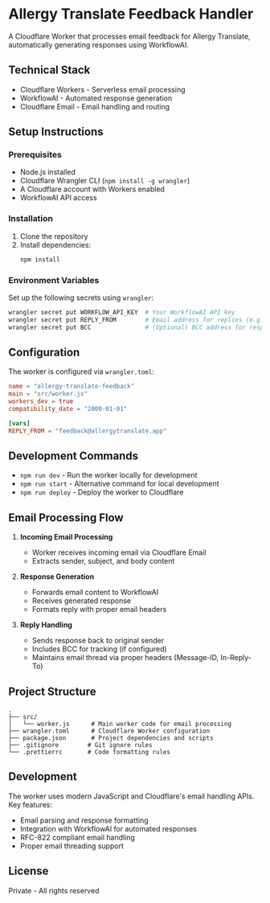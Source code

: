 # Allergy Translate Feedback Handler

A Cloudflare Worker that processes email feedback for Allergy Translate, automatically generating responses using WorkflowAI.

## Technical Stack

- Cloudflare Workers - Serverless email processing
- WorkflowAI - Automated response generation
- Cloudflare Email - Email handling and routing

## Setup Instructions

### Prerequisites

- Node.js installed
- Cloudflare Wrangler CLI (`npm install -g wrangler`)
- A Cloudflare account with Workers enabled
- WorkflowAI API access

### Installation

1. Clone the repository
2. Install dependencies:
   ```bash
   npm install
   ```

### Environment Variables

Set up the following secrets using `wrangler`:

```bash
wrangler secret put WORKFLOW_API_KEY  # Your WorkflowAI API key
wrangler secret put REPLY_FROM        # Email address for replies (e.g., feedback@allergytranslate.app)
wrangler secret put BCC               # (Optional) BCC address for responses
```

## Configuration

The worker is configured via `wrangler.toml`:

```toml
name = "allergy-translate-feedback"
main = "src/worker.js"
workers_dev = true
compatibility_date = "2000-01-01"

[vars]
REPLY_FROM = "feedback@allergytranslate.app"
```

## Development Commands

- `npm run dev` - Run the worker locally for development
- `npm run start` - Alternative command for local development
- `npm run deploy` - Deploy the worker to Cloudflare

## Email Processing Flow

1. **Incoming Email Processing**
   - Worker receives incoming email via Cloudflare Email
   - Extracts sender, subject, and body content

2. **Response Generation**
   - Forwards email content to WorkflowAI
   - Receives generated response
   - Formats reply with proper email headers

3. **Reply Handling**
   - Sends response back to original sender
   - Includes BCC for tracking (if configured)
   - Maintains email thread via proper headers (Message-ID, In-Reply-To)

## Project Structure

```
.
├── src/
│   └── worker.js      # Main worker code for email processing
├── wrangler.toml      # Cloudflare Worker configuration
├── package.json       # Project dependencies and scripts
├── .gitignore        # Git ignore rules
└── .prettierrc       # Code formatting rules
```

## Development

The worker uses modern JavaScript and Cloudflare's email handling APIs. Key features:

- Email parsing and response formatting
- Integration with WorkflowAI for automated responses
- RFC-822 compliant email handling
- Proper email threading support

## License

Private - All rights reserved

